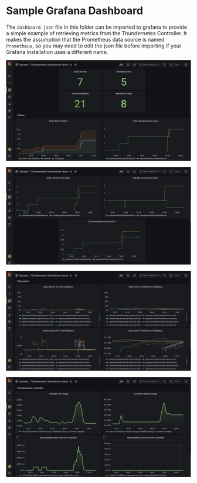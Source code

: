 # Sample Grafana Dashboard

The `dashboard.json` file in this folder can be imported to grafana to provide a simple example of retrieving metrics from the Thundernetes Controller. It makes the assumption that the Prometheus data source is named `Prometheus`, so you may need to edit the json file before importing if your Grafana installation uses a different name.


![Grafana Dasboard Example](../../docs/assets/images/grafana_dashboard_1.png)

![Grafana Dasboard Example 2](../../docs/assets/images/grafana_dashboard_2.png)

![Grafana Dasboard Example 3](../../docs/assets/images/grafana_dashboard_3.png)

![Grafana Dasboard Example 4](../../docs/assets/images/grafana_dashboard_4.png)
